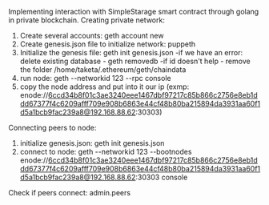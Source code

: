 Implementing interaction with SimpleStarage smart contract through golang in private blockchain.
Creating private network:
1) Create several accounts:
geth account new
2) Create genesis.json file to initialize network:
puppeth
3) Initialize the genesis file:
geth init genesis.json
    -if we have an error:
    delete existing database - geth removedb
    -if id doesn't help - remove the folder /home/taketa/.ethereum/geth/chaindata
4) run node:
geth --networkid 123 --rpc console
5) copy the node address and put into it our ip (exmp: enode://6ccd34b8f01c3ae3240eee1467dbf97217c85b866c2756e8eb1ddd67377f4c6209afff709e908b6863e44cf48b80ba215894da3931aa60f1d5a1bcb9fac239a8@192.168.88.62:30303)

Connecting peers to node:
1) initialize genesis.json:
geth init genesis.json
2) connect to node:
geth --networkid 123 --bootnodes enode://6ccd34b8f01c3ae3240eee1467dbf97217c85b866c2756e8eb1ddd67377f4c6209afff709e908b6863e44cf48b80ba215894da3931aa60f1d5a1bcb9fac239a8@192.168.88.62:30303 console

Check if peers connect:
admin.peers
